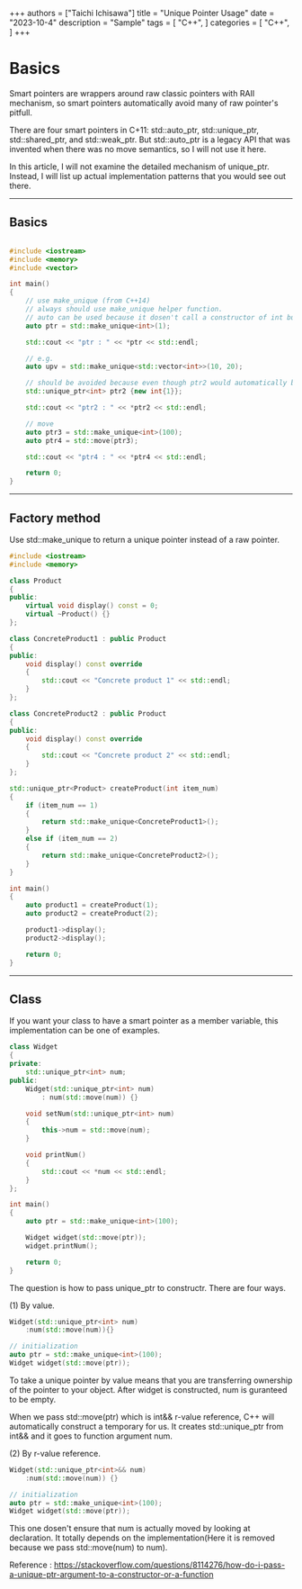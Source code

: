 +++
authors = ["Taichi Ichisawa"]
title = "Unique Pointer Usage"
date = "2023-10-4"
description = "Sample"
tags = [
    "C++",
]
categories = [
    "C++",
]
+++

# Basics

Smart pointers are wrappers around raw classic pointers with RAII mechanism, so smart pointers automatically avoid many of raw pointer's pitfull.

There are four smart pointers in C+11: std::auto_ptr, std::unique_ptr, std::shared_ptr, and std::weak_ptr.
But std::auto_ptr is a legacy API that was invented when there was no move semantics, so I will not use it here.

In this article, I will not examine the detailed mechanism of unique_ptr.
Instead, I will list up actual implementation patterns that you would see out there.

***

## Basics
```cpp

#include <iostream>
#include <memory>
#include <vector>

int main()
{
    // use make_unique (from C++14)
    // always should use make_unique helper function.
    // auto can be used because it dosen't call a constructor of int but of unique_ptr<int>.
    auto ptr = std::make_unique<int>(1);

    std::cout << "ptr : " << *ptr << std::endl;

    // e.g.
    auto upv = std::make_unique<std::vector<int>>(10, 20);

    // should be avoided because even though ptr2 would automatically be deleted but it uses new, and it is confusing.
    std::unique_ptr<int> ptr2 {new int{1}};

    std::cout << "ptr2 : " << *ptr2 << std::endl;

    // move
    auto ptr3 = std::make_unique<int>(100);
    auto ptr4 = std::move(ptr3);

    std::cout << "ptr4 : " << *ptr4 << std::endl;

    return 0;
}

```

***

## Factory method
Use std::make_unique to return a unique pointer instead of a raw pointer.

```cpp
#include <iostream>
#include <memory>

class Product
{
public:
    virtual void display() const = 0;
    virtual ~Product() {}
};

class ConcreteProduct1 : public Product
{
public:
    void display() const override
    {
        std::cout << "Concrete product 1" << std::endl;
    }
};

class ConcreteProduct2 : public Product
{
public:
    void display() const override
    {
        std::cout << "Concrete product 2" << std::endl;
    }
};

std::unique_ptr<Product> createProduct(int item_num)
{
    if (item_num == 1)
    {
        return std::make_unique<ConcreteProduct1>();
    }
    else if (item_num == 2)
    {
        return std::make_unique<ConcreteProduct2>();
    }
}

int main()
{
    auto product1 = createProduct(1);
    auto product2 = createProduct(2);

    product1->display();
    product2->display();

    return 0;
}

```

***

## Class

If you want your class to have a smart pointer as a member variable, this implementation can be one of examples.

```cpp
class Widget
{
private:
    std::unique_ptr<int> num;
public:
    Widget(std::unique_ptr<int> num)
        : num(std::move(num)) {}

    void setNum(std::unique_ptr<int> num)
    {
        this->num = std::move(num);
    }

    void printNum()
    {
        std::cout << *num << std::endl;
    }
};

int main()
{
    auto ptr = std::make_unique<int>(100);

    Widget widget(std::move(ptr));
    widget.printNum();

    return 0;
}
```

The question is how to pass unique_ptr to constructr.
There are four ways.

(1) By value.
```cpp
Widget(std::unique_ptr<int> num)
    :num(std::move(num)){}

// initialization
auto ptr = std::make_unique<int>(100);
Widget widget(std::move(ptr));
```

To take a unique pointer by value means that you are transferring ownership of the pointer to your object.
After widget is constructed, num is guranteed to be empty.

When we pass std::move(ptr) which is int&& r-value reference, C++ will automatically construct a temporary for us.
It creates std::unique_ptr<int> from int&& and it goes to function argument num.

(2) By r-value reference.
```cpp
Widget(std::unique_ptr<int>&& num)
    :num(std::move(num)) {}

// initialization
auto ptr = std::make_unique<int>(100);
Widget widget(std::move(ptr));

```

This one dosen't ensure that num is actually moved by looking at declaration.
It totally depends on the implementation(Here it is removed because we pass std::move(num) to num).

Reference : https://stackoverflow.com/questions/8114276/how-do-i-pass-a-unique-ptr-argument-to-a-constructor-or-a-function

